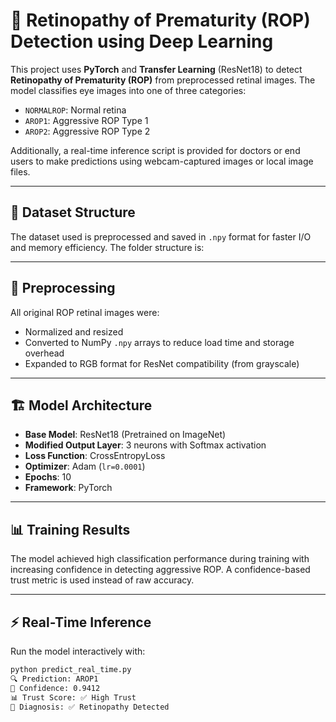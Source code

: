 # 🧠 Retinopathy of Prematurity (ROP) Detection using Deep Learning

This project uses **PyTorch** and **Transfer Learning** (ResNet18) to detect **Retinopathy of Prematurity (ROP)** from preprocessed retinal images. The model classifies eye images into one of three categories:  
- `NORMALROP`: Normal retina  
- `AROP1`: Aggressive ROP Type 1  
- `AROP2`: Aggressive ROP Type 2  

Additionally, a real-time inference script is provided for doctors or end users to make predictions using webcam-captured images or local image files.

---

## 📁 Dataset Structure

The dataset used is preprocessed and saved in `.npy` format for faster I/O and memory efficiency. The folder structure is:


---

## 🧪 Preprocessing

All original ROP retinal images were:
- Normalized and resized
- Converted to NumPy `.npy` arrays to reduce load time and storage overhead
- Expanded to RGB format for ResNet compatibility (from grayscale)

---

## 🏗️ Model Architecture

- **Base Model**: ResNet18 (Pretrained on ImageNet)
- **Modified Output Layer**: 3 neurons with Softmax activation
- **Loss Function**: CrossEntropyLoss
- **Optimizer**: Adam (`lr=0.0001`)
- **Epochs**: 10
- **Framework**: PyTorch

---

## 📊 Training Results

The model achieved high classification performance during training with increasing confidence in detecting aggressive ROP. A confidence-based trust metric is used instead of raw accuracy.

---

## ⚡ Real-Time Inference

Run the model interactively with:

```bash
python predict_real_time.py
🔍 Prediction: AROP1  
🔐 Confidence: 0.9412  
📊 Trust Score: ✅ High Trust  
🧠 Diagnosis: ✅ Retinopathy Detected  

